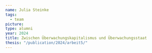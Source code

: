 ```yaml
---
name: Julia Steinke
tags:
  - team
picture:
type: alumni
year: 2024
title: Zwischen Überwachungskapitalismus und Überwachungsstaat
thesis: "/publication/2024/arbeit5/"
---
```

